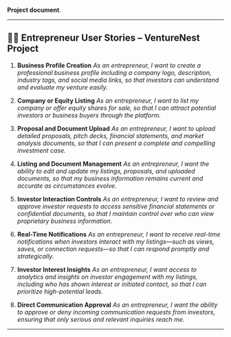 **Project document**.

---

## 👩‍💼 **Entrepreneur User Stories – VentureNest Project**

1. **Business Profile Creation**
   _As an entrepreneur, I want to create a professional business profile including a company logo, description, industry tags, and social media links, so that investors can understand and evaluate my venture easily._

2. **Company or Equity Listing**
   _As an entrepreneur, I want to list my company or offer equity shares for sale, so that I can attract potential investors or business buyers through the platform._

3. **Proposal and Document Upload**
   _As an entrepreneur, I want to upload detailed proposals, pitch decks, financial statements, and market analysis documents, so that I can present a complete and compelling investment case._

4. **Listing and Document Management**
   _As an entrepreneur, I want the ability to edit and update my listings, proposals, and uploaded documents, so that my business information remains current and accurate as circumstances evolve._

5. **Investor Interaction Controls**
   _As an entrepreneur, I want to review and approve investor requests to access sensitive financial statements or confidential documents, so that I maintain control over who can view proprietary business information._

6. **Real-Time Notifications**
   _As an entrepreneur, I want to receive real-time notifications when investors interact with my listings—such as views, saves, or connection requests—so that I can respond promptly and strategically._

7. **Investor Interest Insights**
   _As an entrepreneur, I want access to analytics and insights on investor engagement with my listings, including who has shown interest or initiated contact, so that I can prioritize high-potential leads._

8. **Direct Communication Approval**
   _As an entrepreneur, I want the ability to approve or deny incoming communication requests from investors, ensuring that only serious and relevant inquiries reach me._

---
